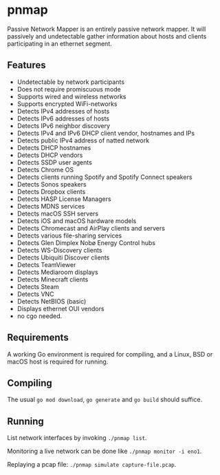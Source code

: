 pnmap
=====

Passive Network Mapper is an entirely passive network mapper. It will
passively and undetectable gather information about hosts and clients
participating in an ethernet segment.

Features
--------

- Undetectable by network participants
- Does not require promiscuous mode
- Supports wired and wireless networks
- Supports encrypted WiFi-networks
- Detects IPv4 addresses of hosts
- Detects IPv6 addresses of hosts
- Detects IPv6 neighbor discovery
- Detects IPv4 and IPv6 DHCP client vendor, hostnames and IPs
- Detects public IPv4 address of natted network
- Detects DHCP hostnames
- Detects DHCP vendors
- Detects SSDP user agents
- Detects Chrome OS
- Detects clients running Spotify and Spotify Connect speakers
- Detects Sonos speakers
- Detects Dropbox clients
- Detects HASP License Managers
- Detects MDNS services
- Detects macOS SSH servers
- Detects iOS and macOS hardware models
- Detects Chromecast and AirPlay clients and servers
- Detects various file-sharing services
- Detects Glen Dimplex Nobø Energy Control hubs
- Detects WS-Discovery clients
- Detects Ubiquiti Discover clients
- Detects TeamViewer
- Detects Mediaroom displays
- Detects Minecraft clients
- Detects Steam
- Detects VNC
- Detects NetBIOS (basic)
- Displays ethernet OUI vendors
- no cgo needed.

Requirements
------------

A working Go environment is required for compiling, and a Linux, BSD or
macOS host is required for running.

Compiling
---------

The usual `go mod download`, `go generate` and `go build` should suffice.

Running
-------
List network interfaces by invoking `./pnmap list`.

Monitoring a live network can be done like `./pnmap monitor -i eno1`.

Replaying a pcap file: `./pnmap simulate capture-file.pcap`.
